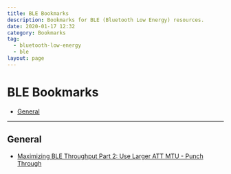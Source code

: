 ```yaml
---
title: BLE Bookmarks
description: Bookmarks for BLE (Bluetooth Low Energy) resources.
date: 2020-01-17 12:32
category: Bookmarks
tag:
  - bluetooth-low-energy
  - ble
layout: page
---
```


# BLE Bookmarks

- [General](#general)

- - -

## General

* [Maximizing BLE Throughput Part 2: Use Larger ATT MTU - Punch Through](https://punchthrough.com/maximizing-ble-throughput-part-2-use-larger-att-mtu-2/)
